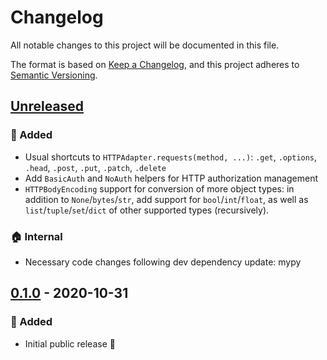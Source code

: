 # Changelog

All notable changes to this project will be documented in this file.

The format is based on [Keep a Changelog](https://keepachangelog.com/), and this project
adheres to [Semantic Versioning](https://semver.org/).

## [Unreleased]

[unreleased]: https://github.com/rogdham/bigxml/compare/v0.1.0...HEAD

### :rocket: Added

- Usual shortcuts to `HTTPAdapter.requests(method, ...)`: `.get`, `.options`, `.head`,
  `.post`, `.put`, `.patch`, `.delete`
- Add `BasicAuth` and `NoAuth` helpers for HTTP authorization management
- `HTTPBodyEncoding` support for conversion of more object types: in addition to
  `None`/`bytes`/`str`, add support for `bool`/`int`/`float`, as well as
  `list`/`tuple`/`set`/`dict` of other supported types (recursively).

### :house: Internal

- Necessary code changes following dev dependency update: mypy

## [0.1.0] - 2020-10-31

[0.1.0]: https://github.com/rogdham/sdkite/releases/tag/v0.1.0

### :rocket: Added

- Initial public release :tada:
